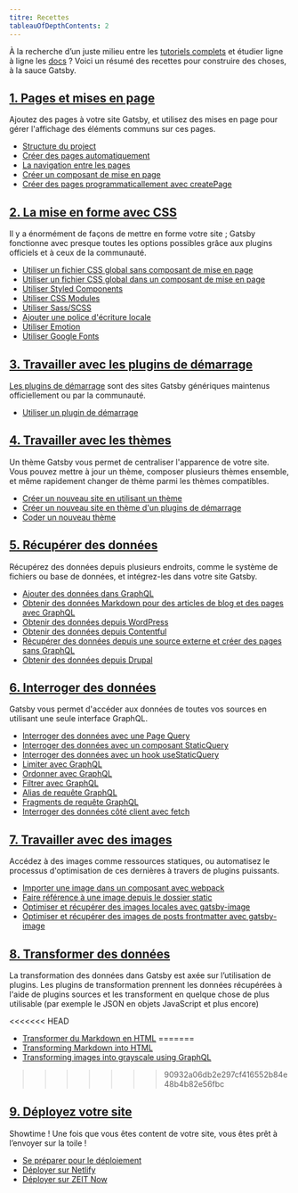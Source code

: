 ```yaml
---
titre: Recettes
tableauOfDepthContents: 2
---
```


<!-- Template de base pour une recette Gatsby:

## Tâche à accomplir
Une ou deux phrases à propos du sujet. Plus cela est concis et ciblé, meilleur c'est !

### Conditions préalables
- Exigences système/version
- Tout ce qui est nécessaire pour mettre en place la tâche
- Y compris la création de comptes sur d'autres sites, comme Netlify
- Voir [docs templates](/docs/docs-templates/) pour les conseils de mise en forme

### Instructions
Instructions étape par étape. Chaque étape doit être reproductible et précise. Tout ce qui n'est pas essentiel à la tâche doit être omis.

#### Exemple en live (facultatif)
Un exemple en live peut être compliqué en fonction de la nature de la recette, auquel cas il est préférable de ne pas en faire.

### Ressources complémentaires
- Tutoriels
- Pages de documentation
- Plugin READMEs
- etc.

Voir [docs templates](/docs/docs-templates/) dans les docs contributives pour obtenir plus d'aide.
-->

À la recherche d’un juste milieu entre les [tutoriels complets](/tutorial/) et étudier ligne à ligne les [docs](/docs/) ? Voici un résumé des recettes pour construire des choses, à la sauce Gatsby.

## [1. Pages et mises en page](/docs/recipes/pages-layouts)

Ajoutez des pages à votre site Gatsby, et utilisez des mises en page pour gérer l'affichage des éléments communs sur ces pages.

- [Structure du project](/docs/recipes/pages-layouts#project-structure)
- [Créer des pages automatiquement](/docs/recipes/pages-layouts#creating-pages-automatically)
- [La navigation entre les pages](/docs/recipes/pages-layouts#linking-between-pages)
- [Créer un composant de mise en page](/docs/recipes/pages-layouts#creating-a-layout-component)
- [Créer des pages programmaticallement avec createPage](/docs/recipes/pages-layouts#creating-pages-programmatically-with-createpage)

## [2. La mise en forme avec CSS](/docs/recipes/styling-css)

Il y a énormément de façons de mettre en forme votre site ; Gatsby fonctionne avec presque toutes les options possibles grâce aux plugins officiels et à ceux de la communauté.

- [Utiliser un fichier CSS global sans composant de mise en page](/docs/recipes/styling-css#using-global-css-files-without-a-layout-component)
- [Utiliser un fichier CSS global dans un composant de mise en page](/docs/recipes/styling-css#using-global-styles-in-a-layout-component)
- [Utiliser Styled Components](/docs/recipes/styling-css#using-styled-components)
- [Utiliser CSS Modules](/docs/recipes/styling-css#using-css-modules)
- [Utiliser Sass/SCSS](/docs/recipes/styling-css#using-sassscss)
- [Ajouter une police d'écriture locale](/docs/recipes/styling-css#adding-a-local-font)
- [Utiliser Emotion](/docs/recipes/styling-css#using-emotion)
- [Utiliser Google Fonts](/docs/recipes/styling-css#using-google-fonts)

## [3. Travailler avec les plugins de démarrage](/docs/recipes/working-with-starters)

[Les plugins de démarrage](/docs/starters/) sont des sites Gatsby génériques maintenus officiellement ou par la communauté.

- [Utiliser un plugin de démarrage](/docs/recipes/working-with-starters#using-a-starter)

## [4. Travailler avec les thèmes](/docs/recipes/working-with-themes)

Un thème Gatsby vous permet de centraliser l'apparence de votre site. Vous pouvez mettre à jour un thème, composer plusieurs thèmes ensemble, et même rapidement changer de thème parmi les thèmes compatibles.

- [Créer un nouveau site en utilisant un thème](/docs/recipes/working-with-themes#creating-a-new-site-using-a-theme)
- [Créer un nouveau site en thème d'un plugins de démarrage](/docs/recipes/working-with-themes#creating-a-new-site-using-a-theme-starter)
- [Coder un nouveau thème](/docs/recipes/working-with-themes#building-a-new-theme)

## [5. Récupérer des données](/docs/recipes/sourcing-data)

Récupérez des données depuis plusieurs endroits, comme le système de fichiers ou base de données, et intégrez-les dans votre site Gatsby.

- [Ajouter des données dans GraphQL](/docs/recipes/sourcing-data#adding-data-to-graphql)
- [Obtenir des données Markdown pour des articles de blog et des pages avec GraphQL](/docs/recipes/sourcing-data#sourcing-markdown-data-for-blog-posts-and-pages-with-graphql)
- [Obtenir des données depuis WordPress](/docs/recipes/sourcing-data#sourcing-from-wordpress)
- [Obtenir des données depuis Contentful](/docs/recipes/sourcing-data#sourcing-data-from-contentful)
- [Récupérer des données depuis une source externe et créer des pages sans GraphQL](/docs/recipes/sourcing-data#pulling-data-from-an-external-source-and-creating-pages-without-graphql)
- [Obtenir des données depuis Drupal](/docs/recipes/sourcing-data#sourcing-content-from-drupal)

## [6. Interroger des données](/docs/recipes/querying-data)

Gatsby vous permet d'accéder aux données de toutes vos sources en utilisant une seule interface GraphQL.

- [Interroger des données avec une Page Query](/docs/recipes/querying-data#querying-data-with-a-page-query)
- [Interroger des données avec un composant StaticQuery](/docs/recipes/querying-data#querying-data-with-the-staticquery-component)
- [Interroger des données avec un hook useStaticQuery](/docs/recipes/querying-data/#querying-data-with-the-usestaticquery-hook)
- [Limiter avec GraphQL](/docs/recipes/querying-data#limiting-with-graphql)
- [Ordonner avec GraphQL](/docs/recipes/querying-data#sorting-with-graphql)
- [Filtrer avec GraphQL](/docs/recipes/querying-data#filtering-with-graphql)
- [Alias de requête GraphQL](/docs/recipes/querying-data#graphql-query-aliases)
- [Fragments de requête GraphQL](/docs/recipes/querying-data#graphql-query-fragments)
- [Interroger des données côté client avec fetch](/docs/recipes/querying-data#querying-data-client-side-with-fetch)

## [7. Travailler avec des images](/docs/recipes/working-with-images)

Accédez à des images comme ressources statiques, ou automatisez le processus d'optimisation de ces dernières à travers de plugins puissants.

- [Importer une image dans un composant avec webpack](/docs/recipes/working-with-images#import-an-image-into-a-component-with-webpack)
- [Faire référence à une image depuis le dossier static](/docs/recipes/working-with-images#reference-an-image-from-the-static-folder)
- [Optimiser et récupérer des images locales avec gatsby-image](/docs/recipes/working-with-images#optimizing-and-querying-local-images-with-gatsby-image)
- [Optimiser et récupérer des images de posts frontmatter avec gatsby-image](/docs/recipes/working-with-images#optimizing-and-querying-images-in-post-frontmatter-with-gatsby-image)

## [8. Transformer des données](/docs/recipes/transforming-data)

La transformation des données dans Gatsby est axée sur l’utilisation de plugins. Les plugins de transformation prennent les données récupérées à l'aide de plugins sources et les transforment en quelque chose de plus utilisable (par exemple le JSON en objets JavaScript et plus encore)

<<<<<<< HEAD
- [Transformer du Markdown en HTML](/docs/recipes/transforming-data#transforming-markdown-into-html)
=======
- [Transforming Markdown into HTML](/docs/recipes/transforming-data#transforming-markdown-into-html)
- [Transforming images into grayscale using GraphQL](/docs/recipes/transforming-data#transforming-images-into-grayscale-using-graphql)
>>>>>>> 90932a06db2e297cf416552b84e48b4b82e56fbc

## [9. Déployez votre site](/docs/recipes/deploying-your-site)

Showtime ! Une fois que vous êtes content de votre site, vous êtes prêt à l’envoyer sur la toile !

- [Se préparer pour le déploiement](/docs/recipes/deploying-your-site#preparing-for-deployment)
- [Déployer sur Netlify](/docs/recipes/deploying-your-site#deploying-to-netlify)
- [Déployer sur ZEIT Now](/docs/recipes/deploying-your-site#deploying-to-zeit-now)
